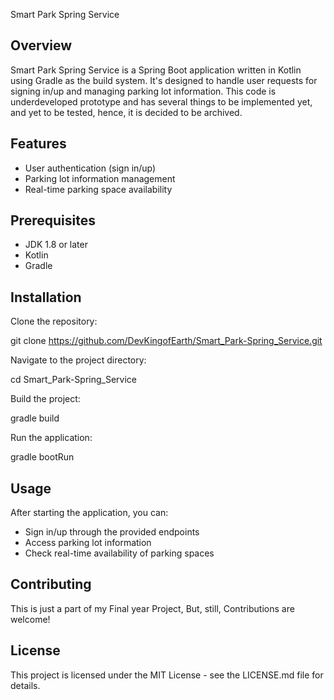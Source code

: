 Smart Park Spring Service

## Overview
Smart Park Spring Service is a Spring Boot application written in Kotlin using Gradle as the build system. It's designed to handle user requests for signing in/up and managing parking lot information.
This code is underdeveloped prototype and has several things to be implemented yet, and yet to be tested, hence, it is decided to be archived.

## Features
- User authentication (sign in/up)
- Parking lot information management
- Real-time parking space availability

## Prerequisites
- JDK 1.8 or later
- Kotlin
- Gradle

## Installation
Clone the repository:

git clone https://github.com/DevKingofEarth/Smart_Park-Spring_Service.git


Navigate to the project directory:

cd Smart_Park-Spring_Service


Build the project:

gradle build


Run the application:

gradle bootRun


## Usage
After starting the application, you can:

- Sign in/up through the provided endpoints
- Access parking lot information
- Check real-time availability of parking spaces

## Contributing
This is just a part of my Final year Project, But, still, Contributions are welcome!

## License
This project is licensed under the MIT License - see the LICENSE.md file for details.
